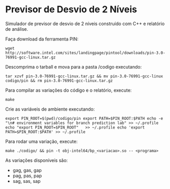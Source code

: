 # Previsor de Desvio de 2 Níveis

Simulador de previsor de desvio de 2 níveis construído com C++ e relatório de análise.

Faça download da ferramenta PIN:

``wget http://software.intel.com/sites/landingpage/pintool/downloads/pin-3.0-76991-gcc-linux.tar.gz``

Descomprima o tarball e mova para a pasta /codigo executando:

``tar xzvf pin-3.0-76991-gcc-linux.tar.gz && mv pin-3.0-76991-gcc-linux codigo/pin && rm pin-3.0-76991-gcc-linux.tar.gz``

Para compilar as variações do código e o relatório, execute:

``make``

Crie as variáveis de ambiente executando:

`export PIN_ROOT=$(pwd)/codigo/pin
export PATH=$PIN_ROOT:$PATH
echo -e "\n# environment variables for branch prediction lab" >> ~/.profile
echo "export PIN_ROOT=$PIN_ROOT"   >> ~/.profile
echo 'export PATH=$PIN_ROOT:$PATH' >> ~/.profile`

Para rodar uma variação, execute:

``make ./codigo/ && pin -t obj-intel64/bp_<variacao>.so -- <programa>``

As variações disponíveis são:
* gag, gas, gap
* pag, pas, pap
* sag, sas, sap

